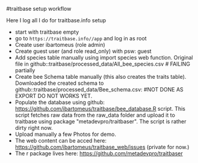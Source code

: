 #traitbase setup workflow

Here I log all I do for traitbase.info setup

* start with traitbase empty
* go to `https://traitbase.info//app` and log in as root 
* Create user ibartomeus (role admin)
* Create guest user (and role read_only) with psw: guest
* Add species table manually using import species web function. Original file in github::traitbase/processed_data/All_bee_species.csv # FAILING partially
* Create bee Schema table manually (this also creates the traits table). Downloaded the created schema to github::traitbase/processed_data/Bee_schema.csv: #NOT DONE AS EXPORT DO NOT WORKS YET.
* Populate the database using github: https://github.com/ibartomeus/traitbase/bee_database.R script. This script fetches raw data from the raw_data folder and upload it to traitbase using package "metadevpro/traitbaser". The script is rather dirty right now.
* Upload manually a few Photos for demo.
* The web content can be acced here: https://github.com/ibartomeus/traitbase_web/issues (private for now.)
* The r package lives here: https://github.com/metadevpro/traitbaser


